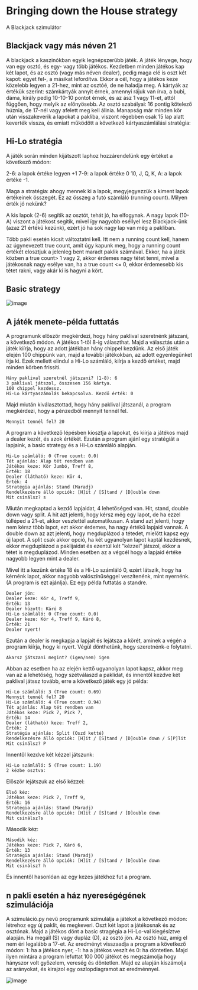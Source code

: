 # Bringing down the House strategy
A Blackjack szimulátor



## Blackjack vagy más néven 21

A blackjack a kaszinókban egyik legnépszerűbb játék. A játék lényege, hogy van egy osztó, és egy- vagy több játékos. Kezdetben minden játékos kap két lapot, és az osztó (vagy más néven dealer), pedig maga elé is oszt két kapot: egyet fel-, a másikat lefordítva. Ekkor a cél, hogy a játékos keze közelebb legyen a 21-hez, mint az osztóé, de ne haladja meg. A kártyák az értékük szerint: számkártyák annyit érnek, amennyi rájuk van írva, a bubi, dáma, király pedig 10-10-10 pontot érnek, és az ász 1 vagy 11-et, attól függően, hogy melyik az előnyösebb. Az osztó szabályai: 16 pontig kötelező húznia, de 17-nél vagy afelett meg kell állnia. Manapság már minden kör után visszakeverik a lapokat a pakliba, viszont régebben csak 15 lap alatt keverték vissza, és emiatt működött a következő kártyaszámlálási stratégia:

## Hi-Lo stratégia

A játék során minden kijátszott laphoz hozzárendelünk egy értéket a következő módon:

2-6: a lapok értéke legyen +1
7-9: a lapok értéke 0
10, J, Q, K, A: a lapok értéke -1.

Maga a stratégia: ahogy mennek ki a lapok, megyjegyezzük a kiment lapok értékeinek összegét. Ez az összeg a futó számláló (running count). Milyen érték jó nekünk?

A kis lapok (2-6) segítik az osztót, tehát jó, ha elfogynak. A nagy lapok (10-A) viszont a játékost segítik, mivel így nagyobb eséllyel lesz Blackjack-ünk (azaz 21 értékű kezünk), ezért jó ha sok nagy lap van még a pakliban.

Több pakli esetén kicsit változtatni kell. Itt nem a running count kell, hanem az úgynevezett true count, amit úgy kapunk meg, hogy a running count értékét elosztjuk a jelenleg bent maradt paklik számával. Ekkor, ha a játék közben a true count> 1 vagy 2, akkor érdemes nagy tétet tenni, mivel a játékosnak nagy esélye van, ha a true count <= 0, ekkor érdemesebb kis tétet rakni, vagy akár ki is hagyni a kört.

## Basic strategy
![image](https://github.com/user-attachments/assets/eac6811f-8c02-466e-9031-85312f6c3108)



## A játék menete-példa futtatás

A programunk először megkérdezi, hogy hány paklival szeretnénk játszani, a következő módon. A játékos 1-től 8-ig választhat. 
Majd a választás után a játék kiírja, hogy az adott játékban hány chippel kezdünk. Az első játék elején 100 chippünk van, majd a további játékokban, az adott egyenlegünket írja ki. Ezek mellett elindul a Hi-Lo számláló, kiírja a kezdő értéket, majd minden körben frissíti. 

```
Hány paklival szeretnél játszani? (1-8): 6
3 paklival játszol, összesen 156 kártya.
100 chippel kezdessz.
Hi-Lo kártyaszámolás bekapcsolva. Kezdő érték: 0
```
Majd miután kiválasztottad, hogy hány paklival játszanál, a program megkérdezi, hogy a pénzedből mennyit tennél fel.
```
Mennyit tennél fel? 20
```
A program a következő lépésben kiosztja a lapokat, és kiírja a játékos majd a dealer kezét, és azok értékét.
Ezután a program ajánl egy stratégiát a lapjaink, a basic strategy és a Hi-Lo számláló alapján. 
```
Hi-Lo számláló: 0 (True count: 0.0)
Tét ajánlás: Alap tét rendben van
Játékos keze: Kör Jumbó, Treff 8,
Érték: 18
Dealer (látható) keze: Kör 4,
Érték: 4
Stratégia ajánlás: Stand (Maradj)
Rendelkezésre álló opciók: [H]it / [S]tand / [D]ouble down
Mit csinálsz? s
```
Miután megkaptad a kezdő lapjaidat, 4 lehetőséged van. Hit, stand, double down vagy split. A hit azt jelenti, hogy kérsz még egy lapot, de ha ezzel túlléped a 21-et, akkor vesztettél automatikusan. A stand azt jelenti, hogy nem kérsz több lapot, ezt akkor érdemes, ha nagy értékű lapjaid vannak. A double down az azt jelenti, hogy megduplázod a tétedet, mielőtt kapsz egy új lapot. A split csak akkor opció, ha két ugyanolyan lapot kaptál kezdésnek, ekkor megduplázod a paklijaidat és ezentúl két "kézzel" játszol, ekkor a tétet is megduplázod.
Minden esetben az a végcél hogy a lapjaid értéke nagyobb legyen mint a dealer.

Mivel itt a kezünk értéke 18 és a Hi-Lo számláló 0, ezért látszik, hogy ha kérnénk lapot, akkor nagyobb valószínűséggel veszítenénk, mint nyernénk. (A program is ezt ajánlja). Ez egy példa futtatás a standre.

```
Dealer jön:
Dealer keze: Kör 4, Treff 9,
Érték: 13
Dealer húzott: Káró 8
Hi-Lo számláló: 0 (True count: 0.0)
Dealer keze: Kör 4, Treff 9, Káró 8, 
Érték: 21
Dealer nyert!
```
Ezután a dealer is megkapja a lapjait és lejátsza a körét, aminek a végén a program kiírja, hogy ki nyert.
Végül dönthetünk, hogy szeretnénk-e folytatni.
```
Akarsz játszani megint? (igen/nem) igen
```
Abban az esetben ha az elején kettő ugyanolyan lapot kapsz, akkor meg van az a lehetőség, hogy szétválaszd a paklidat, és innentől kezdve két paklival játssz tovább, erre a következő játék egy jó példa:
```Van 40 chipped.
Hi-Lo számláló: 3 (True count: 0.69)
Mennyit tennél fel? 20
Hi-Lo számláló: 4 (True count: 0.94)
Tét ajánlás: Alap tét rendben van
Játékos keze: Pick 7, Pick 7,
Érték: 14
Dealer (látható) keze: Treff 2,
Érték: 2
Stratégia ajánlás: Split (Oszd ketté)
Rendelkezésre álló opciók: [H]it / [S]tand / [D]ouble down / S[P]lit
Mit csinálsz? P
```
Innentől kezdve két kézzel játszunk:
```
Hi-Lo számláló: 5 (True count: 1.19)
2 kézbe osztva:
```
Először lejátszuk az első kézzel:
```
Első kéz:
Játékos keze: Pick 7, Treff 9,
Érték: 16
Stratégia ajánlás: Stand (Maradj)
Rendelkezésre álló opciók: [H]it / [S]tand / [D]ouble down
Mit csinálsz?s
```
Második kéz:
```
Második kéz:
Játékos keze: Pick 7, Káró 6,
Érték: 13
Stratégia ajánlás: Stand (Maradj)
Rendelkezésre álló opciók: [H]it / [S]tand / [D]ouble down
Mit csinálsz? h
```
És innentől hasonlóan az egy kezes játékhoz fut a program.

## n pakli esetén a ház nyereségégének szimulációja

A szimuláció.py nevű programunk szimulálja a játékot a következő módon: létrehoz egy új paklit, és megkeveri. Oszt két lapot a játékosnak és az osztónak. Majd a játékos dönt a basic stragégia a Hi-Lo-val kiegésíztve alapján. Ha megáll (S) vagy dupláz (D), az osztó jön. Az osztó húz, amíg el nem éri legalább a 17-et. Az eredményt visszaadja a program a következő módon: 1: ha a játékos nyer, -1: ha a játékos veszít és 0: ha döntetlen.
Majd ilyen mintára a program lefuttat 100 000 játékot és megszámolja hogy hányszor volt győzelem, vereség és döntetlen. Majd ez alapján kiszámolja az arányokat, és kirajzol egy oszlopdiagramot az eredménnyel.

![image](https://github.com/user-attachments/assets/f85830ee-3f20-4a80-9afc-52f53e55bbd6)
